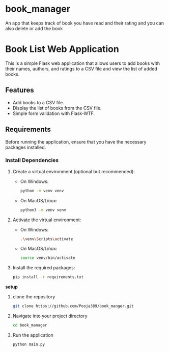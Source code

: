 # book_manager
An app that keeps track of book you have read and their rating and you can also delete or add the book
# Book List Web Application

This is a simple Flask web application that allows users to add books with their names, authors, and ratings to a CSV file and view the list of added books.

## Features
- Add books to a CSV file.
- Display the list of books from the CSV file.
- Simple form validation with Flask-WTF.

## Requirements

Before running the application, ensure that you have the necessary packages installed.

### Install Dependencies

1. Create a virtual environment (optional but recommended):
   - On Windows:
     ```bash
     python -m venv venv
     ```
   - On MacOS/Linux:
     ```bash
     python3 -m venv venv
     ```

2. Activate the virtual environment:
   - On Windows:
     ```bash
     .\venv\Scripts\activate
     ```
   - On MacOS/Linux:
     ```bash
     source venv/bin/activate
     ```

3. Install the required packages:
   ```bash
   pip install -r requirements.txt
   ```
**setup**   
1. clone the repository
   ```bash
   git clone https://github.com/Pooja389/book_manger.git
   ```
2. Navigate into your project directory
   ```bash
   cd book_manager
   ```
3. Run the application
   ```bash
   python main.py      
